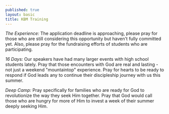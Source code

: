 ```yaml
---
published: true
layout: basic
title: KBM Training
---
```


*The Experience:*
The application deadline is approaching, please pray for those who are still considering this opportunity but haven't fully committed yet.  Also, please pray for the fundraising efforts of students who are participating.

*16 Days:*
Our speakers have had many larger events with high school students lately.  Pray that those encounters with God are real and lasting - not just a weekend "mountaintop" experience.  Pray for hearts to be ready to respond if God leads any to continue their discipleship journey with us this summer.

*Deep Camp:*
Pray specifically for families who are ready for God to revolutionize the way they seek Him together.  Pray that God would call those who are hungry for more of Him to invest a week of their summer deeply seeking Him.